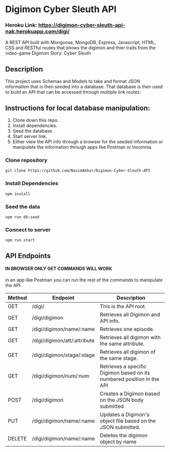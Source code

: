 # Digimon Cyber Sleuth API 

### **Heroku Link**: https://digimon-cyber-sleuth-api-nak.herokuapp.com/digi/


A REST API built with Mongoose, MongoDB, Express, Javascript, HTML, CSS and RESTful routes that shows the digimon and thier traits from the video-game Digimon Story: Cyber Sleuth

## Description

This project uses Schemas and Models to take and format JSON information that is then seeded into a database. That database is then used to build an API that can be accessed through multiple link routes.

## Instructions for local database manipulation:

1) Clone down this repo.
2) Install dependencies.
3) Seed the database.
4) Start server link.
5) Either view the API info through a browser for the seeded information or manipulate the information through apps like Postman or Insomnia.

### Clone repository

```
git clone https://github.com/NasimAkbor/Digimon-Cyber-Sleuth-API
```

### Install Dependencies

```
npm install 
```

### Seed the data

```
npm run db:seed
```

### Connect to server
```
npm run start
````

## API Endpoints
#### IN BROWSER ONLY GET COMMANDS WILL WORK
in an app like Postman you can run the rest of the commands to manipulate the API.

| Method | Endpoint         | Description             |
| ------ | ---------------- | ----------------------- |
| GET    | /digi/             | This is the API root.   |
| GET    | /digi/digimon   | Retrieves all Digimon and API info. |
| GET    | /digi/digimon/name/:name| Retrieves one episode.  |
| GET    | /digi/digimon/att/:attribute| Retrieves all digimon with the same attribute.  |
| GET    | /digi/digimon/stage/:stage| Retrieves all digimon of the same stage.  |
| GET    | /digi/digimon/num/:num| Retrieves a specific Digimon based on its numbered position in the API  |
| POST  | /digi/digimon   | Creates a Digimon based on the JSON body submitted   |
| PUT    | /digi/digimon/name/:name| Updates a Digimon's object file based on the JSON submitted.    |
| DELETE | /digi/digimon/name/:name | Deletes the digimon object by name    |

